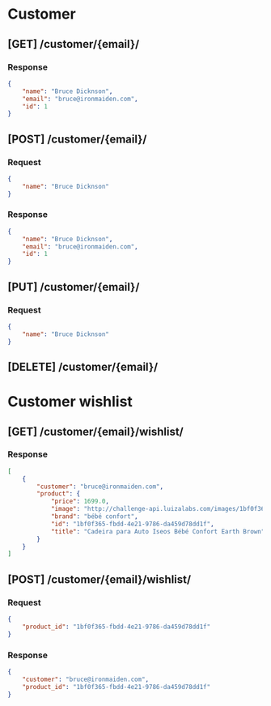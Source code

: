 # Customer
## [GET] /customer/{email}/

### Response
```json
{
    "name": "Bruce Dicknson",
    "email": "bruce@ironmaiden.com",
    "id": 1
}
```

## [POST] /customer/{email}/

### Request
```json
{
    "name": "Bruce Dicknson"
}
```

### Response
```json
{
    "name": "Bruce Dicknson",
    "email": "bruce@ironmaiden.com",
    "id": 1
}
```

## [PUT] /customer/{email}/

### Request
```json
{
    "name": "Bruce Dicknson"
}
```

## [DELETE] /customer/{email}/

# Customer wishlist
## [GET] /customer/{email}/wishlist/

### Response
```json
[
    {
        "customer": "bruce@ironmaiden.com",
        "product": {
            "price": 1699.0,
            "image": "http://challenge-api.luizalabs.com/images/1bf0f365-fbdd-4e21-9786-da459d78dd1f.jpg",
            "brand": "bébé confort",
            "id": "1bf0f365-fbdd-4e21-9786-da459d78dd1f",
            "title": "Cadeira para Auto Iseos Bébé Confort Earth Brown"
        }
    }
]
```

## [POST] /customer/{email}/wishlist/

### Request
```json
{
    "product_id": "1bf0f365-fbdd-4e21-9786-da459d78dd1f"
}
```

### Response
```json
{
    "customer": "bruce@ironmaiden.com",
    "product_id": "1bf0f365-fbdd-4e21-9786-da459d78dd1f"
}
```